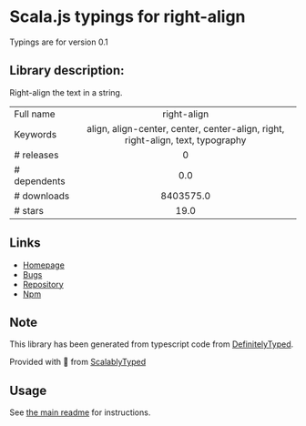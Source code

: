 
# Scala.js typings for right-align

Typings are for version 0.1

## Library description:
Right-align the text in a string.

|                    |                 |
| ------------------ | :-------------: |
| Full name          | right-align |
| Keywords           | align, align-center, center, center-align, right, right-align, text, typography |
| # releases         | 0 |
| # dependents       | 0.0 |
| # downloads        | 8403575.0 |
| # stars            | 19.0 |

## Links
- [Homepage](https://github.com/jonschlinkert/right-align)
- [Bugs](https://github.com/jonschlinkert/right-align/issues)
- [Repository](https://github.com/jonschlinkert/right-align)
- [Npm](https://www.npmjs.com/package/right-align)
    


## Note
This library has been generated from typescript code from [DefinitelyTyped](https://definitelytyped.org).

Provided with :purple_heart: from [ScalablyTyped](https://github.com/oyvindberg/ScalablyTyped)

## Usage
See [the main readme](../../readme.md) for instructions.


